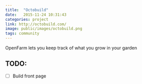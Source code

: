 ```yaml
---
title:  "Octobuild"
date:   2015-11-24 10:31:43
categories: project
link: http://octobuild.com/
image: public/images/octobuild.png
tags: community
---
```

OpenFarm lets you keep track of what you grow in your garden

## TODO:

* [ ] Build front page
